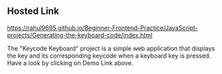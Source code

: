 ## Hosted Link
https://rahul9695.github.io/Beginner-Frontend-Practice/JavaScript-projects/Generating-the-keyboard-code/index.html

The "Keycode Keyboard" project is a simple web application that displays the key and its corresponding keycode when a keyboard key is pressed. Have a look by clicking on Demo Link above.
